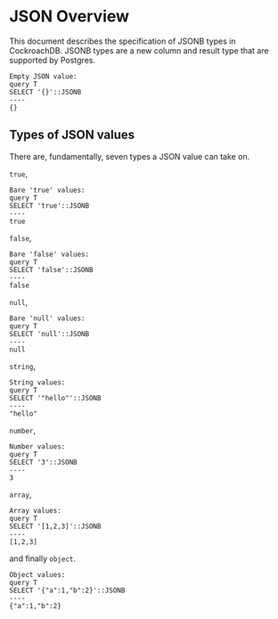 # JSON Overview

This document describes the specification of JSONB types in CockroachDB.
JSONB types are a new column and result type that are supported by Postgres.

    Empty JSON value:
    query T
    SELECT '{}'::JSONB
    ----
    {}    

## Types of JSON values

There are, fundamentally, seven types a JSON value can take on.

`true`,

    Bare 'true' values:
    query T
    SELECT 'true'::JSONB
    ----
    true

`false`,

    Bare 'false' values:
    query T
    SELECT 'false'::JSONB
    ----
    false

`null`,

    Bare 'null' values:
    query T
    SELECT 'null'::JSONB
    ----
    null

`string`,

    String values:
    query T
    SELECT '"hello"'::JSONB
    ----
    "hello"

`number`,

    Number values:
    query T
    SELECT '3'::JSONB
    ----
    3

`array`,

    Array values:
    query T
    SELECT '[1,2,3]'::JSONB
    ----
    [1,2,3]

and finally `object`.

    Object values:
    query T
    SELECT '{"a":1,"b":2}'::JSONB
    ----
    {"a":1,"b":2}
